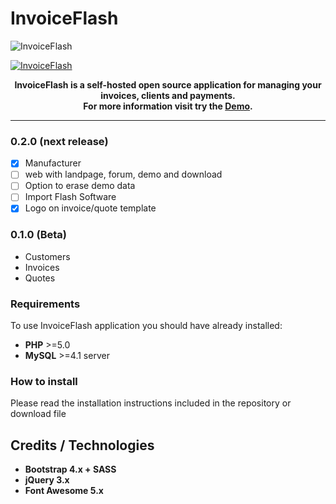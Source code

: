 # InvoiceFlash

![InvoiceFlash](https://www.invoiceflash.com/github/logo/png/logo898x507.png)

[![InvoiceFlash](https://badge.fury.io/gh/InvoiceFlash%2FInvoiceFlash.svg)](https://badge.fury.io/gh/InvoiceFlash%2FInvoiceFlash)

<p align="center" bgcolor="#429ae1"><b>InvoiceFlash is a self-hosted open source application for managing your invoices, clients and payments.<br>
For more information visit try the <a href="https://demo.invoiceflash.com">Demo</a>.</b></p>

---

### 0.2.0 (next release)

- [x] Manufacturer
- [ ] web with landpage, forum, demo and download
- [ ] Option to erase demo data
- [ ] Import Flash Software
- [x] Logo on invoice/quote template

### 0.1.0 (Beta)
- Customers
- Invoices
- Quotes

### Requirements
To use InvoiceFlash application you should have already installed:

*   **PHP** >=5.0 
*   **MySQL** >=4.1 server 

### How to install

Please read the installation instructions included in the repository or download file

## Credits / Technologies

*   **Bootstrap 4.x + SASS**
*   **jQuery 3.x**
*   **Font Awesome 5.x**


